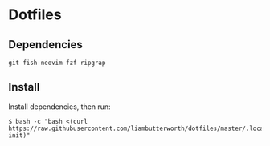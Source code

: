 # Dotfiles

## Dependencies

`git fish neovim fzf ripgrap`

## Install

Install dependencies, then run:

```
$ bash -c "bash <(curl https://raw.githubusercontent.com/liambutterworth/dotfiles/master/.local/bin/dotfiles-init)"
```
